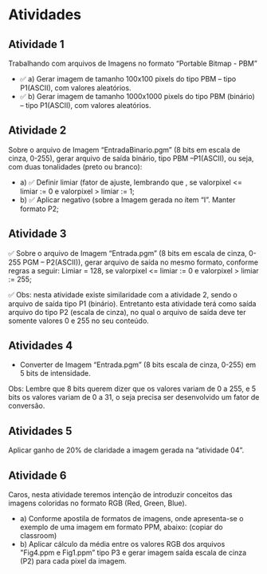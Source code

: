 # Atividades

## Atividade 1

Trabalhando com arquivos de Imagens no formato “Portable Bitmap - PBM”

- ✅ a) Gerar imagem de tamanho 100x100 pixels do tipo PBM – tipo P1(ASCII), com valores aleatórios.
- ✅ b) Gerar imagem de tamanho 1000x1000 pixels do tipo PBM (binário) – tipo P1(ASCII), com valores aleatórios.

## Atividade 2

Sobre o arquivo de Imagem “EntradaBinario.pgm” (8 bits em escala de cinza, 0-255), gerar arquivo de saída binário, tipo PBM –P1(ASCII), ou seja, com duas tonalidades (preto ou branco):

- a) ✅ Definir limiar (fator de ajuste, lembrando que , se valorpixel <= limiar := 0 e valorpixel > limiar := 1;
- b) ✅ Aplicar negativo (sobre a Imagem gerada no ítem “I”. Manter formato P2;

## Atividade 3

✅ Sobre o arquivo de Imagem “Entrada.pgm” (8 bits em escala de cinza, 0-255 PGM – P2(ASCII)), gerar arquivo de saída no mesmo formato, conforme regras a seguir: Limiar = 128, se valorpixel <= limiar := 0 e valorpixel > limiar := 255;

✅ Obs: nesta atividade existe similaridade com a atividade 2, sendo o arquivo de saída tipo P1 (binário). Entretanto esta atividade terá como saída arquivo do tipo P2 (escala de cinza), no qual o arquivo de saída deve ter somente valores 0 e 255 no seu conteúdo.

## Atividades 4

- Converter de Imagem “Entrada.pgm” (8 bits escala de cinza, 0-255) em 5 bits de intensidade.

Obs: Lembre que 8 bits querem dizer que os valores variam de 0 a 255, e 5 bits os valores variam de 0 a 31, o seja precisa ser desenvolvido um fator de conversão.

## Atividades 5

Aplicar ganho de 20% de claridade a imagem gerada na “atividade 04”.

## Atividade 6

Caros, nesta atividade teremos intenção de introduzir conceitos das imagens coloridas no formato RGB (Red, Green, Blue).

- a) Conforme apostila de formatos de imagens, onde apresenta-se o exemplo de uma imagem em formato PPM, abaixo: (copiar do classroom)
- b) Aplicar cálculo da média entre os valores RGB dos arquivos "Fig4.ppm e Fig1.ppm” tipo P3 e gerar imagem saída escala de cinza (P2) para cada pixel da imagem.
